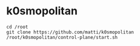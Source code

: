 # k0smopolitan

```console
cd /root
git clone https://github.com/matti/k0smopolitan
/root/k0smopolitan/control-plane/start.sh
```
